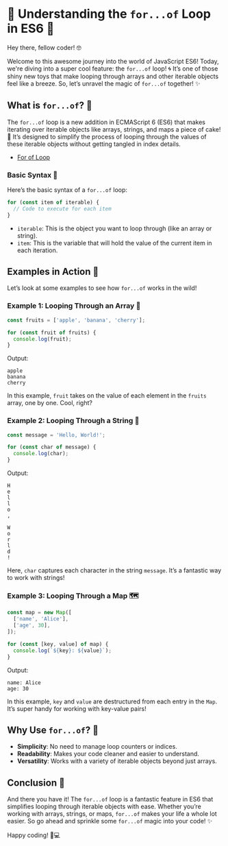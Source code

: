# 🎉 Understanding the `for...of` Loop in ES6 🚀

Hey there, fellow coder! 🤓

Welcome to this awesome journey into the world of JavaScript ES6! Today, we're diving into a super cool feature: the `for...of` loop! 🌀 It’s one of those shiny new toys that make looping through arrays and other iterable objects feel like a breeze. So, let’s unravel the magic of `for...of` together! ✨

## What is `for...of`? 🤔

The `for...of` loop is a new addition in ECMAScript 6 (ES6) that makes iterating over iterable objects like arrays, strings, and maps a piece of cake! 🍰 It’s designed to simplify the process of looping through the values of these iterable objects without getting tangled in index details.

- [For of Loop](https://youtu.be/TtZg_11aZ6Q?feature=shared)

### Basic Syntax 🧩

Here’s the basic syntax of a `for...of` loop:

```javascript
for (const item of iterable) {
  // Code to execute for each item
}
```

- `iterable`: This is the object you want to loop through (like an array or string).
- `item`: This is the variable that will hold the value of the current item in each iteration.

## Examples in Action 🚀

Let’s look at some examples to see how `for...of` works in the wild!

### Example 1: Looping Through an Array 🌟

```javascript
const fruits = ['apple', 'banana', 'cherry'];

for (const fruit of fruits) {
  console.log(fruit);
}
```

Output:
```
apple
banana
cherry
```

In this example, `fruit` takes on the value of each element in the `fruits` array, one by one. Cool, right?

### Example 2: Looping Through a String 💬

```javascript
const message = 'Hello, World!';

for (const char of message) {
  console.log(char);
}
```

Output:
```
H
e
l
l
o
,
 
W
o
r
l
d
!
```

Here, `char` captures each character in the string `message`. It’s a fantastic way to work with strings!

### Example 3: Looping Through a Map 🗺️

```javascript
const map = new Map([
  ['name', 'Alice'],
  ['age', 30],
]);

for (const [key, value] of map) {
  console.log(`${key}: ${value}`);
}
```

Output:
```
name: Alice
age: 30
```

In this example, `key` and `value` are destructured from each entry in the `Map`. It’s super handy for working with key-value pairs!

## Why Use `for...of`? 🤩

- **Simplicity**: No need to manage loop counters or indices.
- **Readability**: Makes your code cleaner and easier to understand.
- **Versatility**: Works with a variety of iterable objects beyond just arrays.

## Conclusion 🎉

And there you have it! The `for...of` loop is a fantastic feature in ES6 that simplifies looping through iterable objects with ease. Whether you’re working with arrays, strings, or maps, `for...of` makes your life a whole lot easier. So go ahead and sprinkle some `for...of` magic into your code! ✨

Happy coding! 🚀💻


